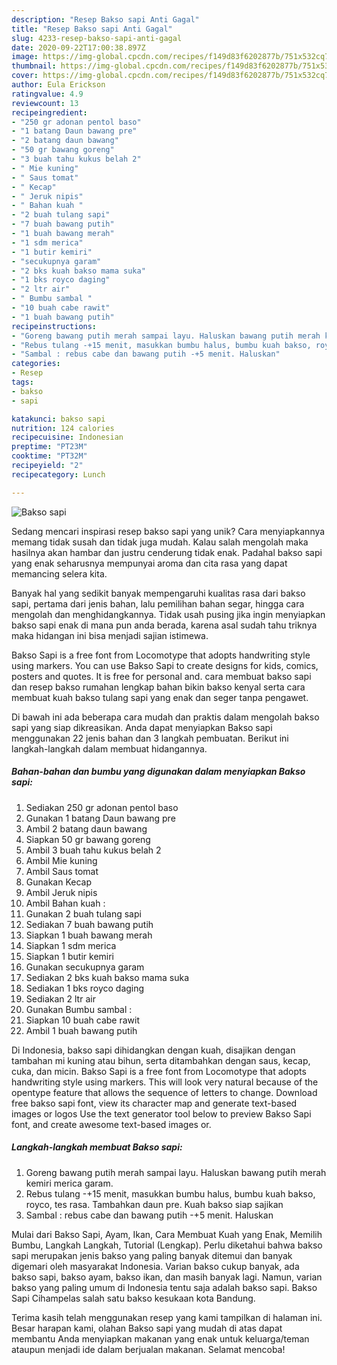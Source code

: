 ```yaml
---
description: "Resep Bakso sapi Anti Gagal"
title: "Resep Bakso sapi Anti Gagal"
slug: 4233-resep-bakso-sapi-anti-gagal
date: 2020-09-22T17:00:38.897Z
image: https://img-global.cpcdn.com/recipes/f149d83f6202877b/751x532cq70/bakso-sapi-foto-resep-utama.jpg
thumbnail: https://img-global.cpcdn.com/recipes/f149d83f6202877b/751x532cq70/bakso-sapi-foto-resep-utama.jpg
cover: https://img-global.cpcdn.com/recipes/f149d83f6202877b/751x532cq70/bakso-sapi-foto-resep-utama.jpg
author: Eula Erickson
ratingvalue: 4.9
reviewcount: 13
recipeingredient:
- "250 gr adonan pentol baso"
- "1 batang Daun bawang pre"
- "2 batang daun bawang"
- "50 gr bawang goreng"
- "3 buah tahu kukus belah 2"
- " Mie kuning"
- " Saus tomat"
- " Kecap"
- " Jeruk nipis"
- " Bahan kuah "
- "2 buah tulang sapi"
- "7 buah bawang putih"
- "1 buah bawang merah"
- "1 sdm merica"
- "1 butir kemiri"
- "secukupnya garam"
- "2 bks kuah bakso mama suka"
- "1 bks royco daging"
- "2 ltr air"
- " Bumbu sambal "
- "10 buah cabe rawit"
- "1 buah bawang putih"
recipeinstructions:
- "Goreng bawang putih merah sampai layu. Haluskan bawang putih merah kemiri merica garam."
- "Rebus tulang -+15 menit, masukkan bumbu halus, bumbu kuah bakso, royco, tes rasa. Tambahkan daun pre. Kuah bakso siap sajikan"
- "Sambal : rebus cabe dan bawang putih -+5 menit. Haluskan"
categories:
- Resep
tags:
- bakso
- sapi

katakunci: bakso sapi 
nutrition: 124 calories
recipecuisine: Indonesian
preptime: "PT23M"
cooktime: "PT32M"
recipeyield: "2"
recipecategory: Lunch

---
```



![Bakso sapi](https://img-global.cpcdn.com/recipes/f149d83f6202877b/751x532cq70/bakso-sapi-foto-resep-utama.jpg)

Sedang mencari inspirasi resep bakso sapi yang unik? Cara menyiapkannya memang tidak susah dan tidak juga mudah. Kalau salah mengolah maka hasilnya akan hambar dan justru cenderung tidak enak. Padahal bakso sapi yang enak seharusnya mempunyai aroma dan cita rasa yang dapat memancing selera kita.

Banyak hal yang sedikit banyak mempengaruhi kualitas rasa dari bakso sapi, pertama dari jenis bahan, lalu pemilihan bahan segar, hingga cara mengolah dan menghidangkannya. Tidak usah pusing jika ingin menyiapkan bakso sapi enak di mana pun anda berada, karena asal sudah tahu triknya maka hidangan ini bisa menjadi sajian istimewa.

Bakso Sapi is a free font from Locomotype that adopts handwriting style using markers. You can use Bakso Sapi to create designs for kids, comics, posters and quotes. It is free for personal and. cara membuat bakso sapi dan resep bakso rumahan lengkap bahan bikin bakso kenyal serta cara membuat kuah bakso tulang sapi yang enak dan seger tanpa pengawet.


Di bawah ini ada beberapa cara mudah dan praktis dalam mengolah bakso sapi yang siap dikreasikan. Anda dapat menyiapkan Bakso sapi menggunakan 22 jenis bahan dan 3 langkah pembuatan. Berikut ini langkah-langkah dalam membuat hidangannya.

<!--inarticleads1-->

##### Bahan-bahan dan bumbu yang digunakan dalam menyiapkan Bakso sapi:

1. Sediakan 250 gr adonan pentol baso
1. Gunakan 1 batang Daun bawang pre
1. Ambil 2 batang daun bawang
1. Siapkan 50 gr bawang goreng
1. Ambil 3 buah tahu kukus belah 2
1. Ambil  Mie kuning
1. Ambil  Saus tomat
1. Gunakan  Kecap
1. Ambil  Jeruk nipis
1. Ambil  Bahan kuah :
1. Gunakan 2 buah tulang sapi
1. Sediakan 7 buah bawang putih
1. Siapkan 1 buah bawang merah
1. Siapkan 1 sdm merica
1. Siapkan 1 butir kemiri
1. Gunakan secukupnya garam
1. Sediakan 2 bks kuah bakso mama suka
1. Sediakan 1 bks royco daging
1. Sediakan 2 ltr air
1. Gunakan  Bumbu sambal :
1. Siapkan 10 buah cabe rawit
1. Ambil 1 buah bawang putih


Di Indonesia, bakso sapi dihidangkan dengan kuah, disajikan dengan tambahan mi kuning atau bihun, serta ditambahkan dengan saus, kecap, cuka, dan micin. Bakso Sapi is a free font from Locomotype that adopts handwriting style using markers. This will look very natural because of the opentype feature that allows the sequence of letters to change. Download free bakso sapi font, view its character map and generate text-based images or logos Use the text generator tool below to preview Bakso Sapi font, and create awesome text-based images or. 

<!--inarticleads2-->

##### Langkah-langkah membuat Bakso sapi:

1. Goreng bawang putih merah sampai layu. Haluskan bawang putih merah kemiri merica garam.
1. Rebus tulang -+15 menit, masukkan bumbu halus, bumbu kuah bakso, royco, tes rasa. Tambahkan daun pre. Kuah bakso siap sajikan
1. Sambal : rebus cabe dan bawang putih -+5 menit. Haluskan


Mulai dari Bakso Sapi, Ayam, Ikan, Cara Membuat Kuah yang Enak, Memilih Bumbu, Langkah Langkah, Tutorial (Lengkap). Perlu diketahui bahwa bakso sapi merupakan jenis bakso yang paling banyak ditemui dan banyak digemari oleh masyarakat Indonesia. Varian bakso cukup banyak, ada bakso sapi, bakso ayam, bakso ikan, dan masih banyak lagi. Namun, varian bakso yang paling umum di Indonesia tentu saja adalah bakso sapi. Bakso Sapi Cihampelas salah satu bakso kesukaan kota Bandung. 

Terima kasih telah menggunakan resep yang kami tampilkan di halaman ini. Besar harapan kami, olahan Bakso sapi yang mudah di atas dapat membantu Anda menyiapkan makanan yang enak untuk keluarga/teman ataupun menjadi ide dalam berjualan makanan. Selamat mencoba!
